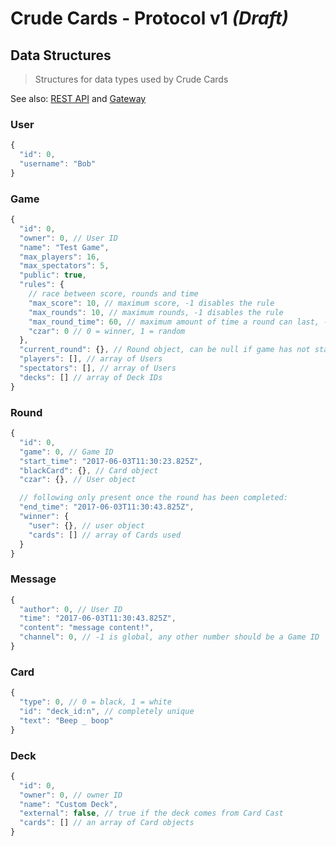 # Crude Cards - Protocol v1 _(Draft)_
## Data Structures
> Structures for data types used by Crude Cards

See also: [REST API](rest.md) and [Gateway](gateway.md)

### User
```js
{
  "id": 0,
  "username": "Bob"
}
```

### Game
```js
{
  "id": 0,
  "owner": 0, // User ID
  "name": "Test Game",
  "max_players": 16,
  "max_spectators": 5,
  "public": true,
  "rules": {
    // race between score, rounds and time
    "max_score": 10, // maximum score, -1 disables the rule
    "max_rounds": 10, // maximum rounds, -1 disables the rule
    "max_round_time": 60, // maximum amount of time a round can last, -1 disables the rule
    "czar": 0 // 0 = winner, 1 = random
  },
  "current_round": {}, // Round object, can be null if game has not started
  "players": [], // array of Users
  "spectators": [], // array of Users
  "decks": [] // array of Deck IDs
}
```

### Round
```js
{
  "id": 0,
  "game": 0, // Game ID
  "start_time": "2017-06-03T11:30:23.825Z",
  "blackCard": {}, // Card object
  "czar": {}, // User object

  // following only present once the round has been completed:
  "end_time": "2017-06-03T11:30:43.825Z",
  "winner": {
    "user": {}, // user object
    "cards": [] // array of Cards used
  }
}
```

### Message
```js
{
  "author": 0, // User ID
  "time": "2017-06-03T11:30:43.825Z",
  "content": "message content!",
  "channel": 0, // -1 is global, any other number should be a Game ID
}
```

### Card
```js
{
  "type": 0, // 0 = black, 1 = white
  "id": "deck_id:n", // completely unique
  "text": "Beep _ boop"
}
```

### Deck
```js
{
  "id": 0,
  "owner": 0, // owner ID
  "name": "Custom Deck",
  "external": false, // true if the deck comes from Card Cast
  "cards": [] // an array of Card objects
}
```